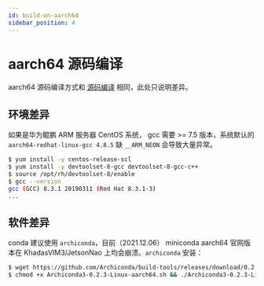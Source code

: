 ```yaml
---
id: build-on-aarch64
sidebar_position: 4
---
```


# aarch64 源码编译

aarch64 源码编译方式和 [源码编译](build-from-source.zh.md) 相同，此处只说明差异。

## 环境差异

如果是华为鲲鹏 ARM 服务器 CentOS 系统， gcc 需要 >= 7.5 版本，系统默认的 `aarch64-redhat-linux-gcc 4.8.5`  缺 `__ARM_NEON` 会导致大量异常。
```bash
$ yum install -y centos-release-scl
$ yum install -y devtoolset-8-gcc devtoolset-8-gcc-c++
$ source /opt/rh/devtoolset-8/enable 
$ gcc --version
gcc (GCC) 8.3.1 20190311 (Red Hat 8.3.1-3)
...
```
## 软件差异

conda 建议使用 `archiconda`，目前（2021.12.06） miniconda aarch64 官网版本在 KhadasVIM3/JetsonNao 上均会崩溃。`archiconda` 安装：
```bash
$ wget https://github.com/Archiconda/build-tools/releases/download/0.2.3/Archiconda3-0.2.3-Linux-aarch64.sh
$ chmod +x Archiconda3-0.2.3-Linux-aarch64.sh && ./Archiconda3-0.2.3-Linux-aarch64.sh
```
